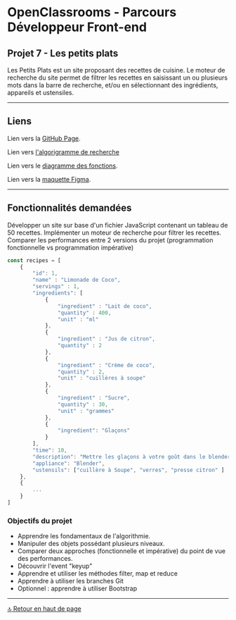 # OpenClassrooms - Parcours Développeur Front-end

## <a id="start">Projet 7 - Les petits plats</a>

Les Petits Plats est un site proposant des recettes de cuisine.
Le moteur de recherche du site permet de filtrer les recettes en saisissant un ou plusieurs mots dans la barre de recherche, et/ou en sélectionnant des ingrédients, appareils et ustensiles.
___

## Liens

Lien vers la [GitHub Page](https://okuspo.github.io/P7_Les_petits_plats/).

Lien vers [l'algorigramme de recherche](https://whimsical.com/p7-les-petits-plats-logigramme-W6cBsyYcQSZ8L751F5CXtD)

Lien vers le [diagramme des fonctions](https://whimsical.com/p7-les-petits-plats-v1-NyNKLgzuPJdexavg1fegBN).  

Lien vers la [maquette Figma](https://www.figma.com/file/xqeE1ZKlHUWi2Efo8r73NK/UI-Design-Les-Petits-Plats-FR?node-id=0%3A1).  

___

## Fonctionnalités demandées

Développer un site sur base d'un fichier JavaScript contenant un tableau de 50 recettes.
Implémenter un moteur de recherche pour filtrer les recettes.
Comparer les performances entre 2 versions du projet (programmation fonctionnelle vs programmation impérative)

```js
const recipes = [
    {
        "id": 1,
        "name" : "Limonade de Coco",
        "servings" : 1,
        "ingredients": [
            {
                "ingredient" : "Lait de coco",
                "quantity" : 400,
                "unit" : "ml"
            },
            {
                "ingredient" : "Jus de citron",
                "quantity" : 2
            },
            {
                "ingredient" : "Crème de coco",
                "quantity" : 2,
                "unit" : "cuillères à soupe"
            },
            {
                "ingredient" : "Sucre",
                "quantity" : 30,
                "unit" : "grammes"
            },
            {
                "ingredient": "Glaçons"
            }
        ],
        "time": 10,
        "description": "Mettre les glaçons à votre goût dans le blender, ajouter le lait, la crème de coco, le jus de 2 citrons et le sucre. Mixer jusqu'à avoir la consistence désirée",
        "appliance": "Blender",
        "ustensils": ["cuillère à Soupe", "verres", "presse citron" ]
    },
    {
        ...
    }
]
```

### Objectifs du projet

- Apprendre les fondamentaux de l'algorithmie.
- Manipuler des objets possédant plusieurs niveaux.
- Comparer deux approches (fonctionnelle et impérative) du point de vue des performances.
- Découvrir l'event "keyup"
- Apprendre et utiliser les méthodes filter, map et reduce
- Apprendre à utiliser les branches Git
- Optionnel : apprendre à utiliser Bootstrap

___
[:top: Retour en haut de page](#start)
